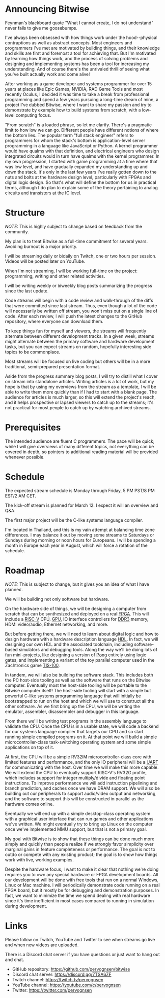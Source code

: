# Announcing Bitwise

Feynman's blackboard quote "What I cannot create, I do not understand" never fails to give me goosebumps.

I've always been obsessed with how things work under the hood--physical contraptions as well as abstract concepts.
Most engineers and programmers I've met are motivated by building things, and their knowledge and skills are first
and foremost a tool for achieving that. But I'm motivated by learning how things work, and the process of solving
problems and designing and implementing systems has been a tool for increasing my understanding. And of course there's
the unrivaled thrill of seeing what you've built actually work and come alive!

After working as a game developer and systems programmer for over 15 years at places like Epic Games, NVIDIA, RAD Game
Tools and most recently Oculus, I decided it was time to take a break from professional programming and spend a few years
pursuing a long-time dream of mine, a project I've dubbed Bitwise, where I want to share my passion and try to demonstrate
by example how to build systems from scratch, with a low-level computing focus.

"From scratch" is a loaded phrase, so let me clarify. There's a pragmatic limit to how low we can go. Different people
have different notions of where the bottom lies. The popular term "full stack engineer" refers to programmers for whom
the stack's bottom is application-level server programming in a language like JavaScript or Python. A kernel programmer
would have qualms with that definition, and electrical engineers who design integrated circuits would in turn have qualms
with the kernel programmer. In my own progression, I started with game programming at a time where that was low level,
and have gradually expanded my understanding up and down the stack. It's only in the last few years I've really gotten
down to the nuts and bolts at the hardware design level, particularly with FPGAs and digital logic design. So
that's what will define the bottom for us in practical terms, although I do plan to explain some of the theory pertaining
to analog circuits and transistors at the IC level.

# Structure

_NOTE:_ This is highly subject to change based on feedback from the community.

My plan is to treat Bitwise as a full-time commitment for several years. Avoiding burnout is a major priority.

I will be streaming daily or bidaily on Twitch, one or two hours per session. Videos will be posted later on YouTube.

When I'm not streaming, I will be working full-time on the project: programming, writing and other related activities.

I will be writing weekly or biweekly blog posts summarizing the progress since the last update.

Code streams will begin with a code review and walk-through of the diffs that were committed since last stream. Thus,
even though a lot of the code will necessarily be written off stream, you won't miss out on a single line of code. After
each review, I will push the latest changes to the GitHub repository, where everyone can download them.

To keep things fun for myself and viewers, the streams will frequently alternate between different development tracks. In a
given week, streams might alternate between the primary software and hardware development tasks, but you can expect streams on
random, hopefully interesting side topics to be commonplace.

Most streams will be focused on live coding but others will be in a more traditional, semi-prepared presentation format.

Aside from the progress summary blog posts, I will try to distill what I cover on stream into standalone articles. Writing
articles is a lot of work, but my hope is that by using my overviews from the stream as a template, I will be able to
write them more quickly than if I had to start with a blank page. The audience for articles is much larger, so this will
extend the project's reach, and it helps prospective or lapsed viewers to catch up to the streams; it's not practical for
most people to catch up by watching archived streams. 

# Prerequisites

The intended audience are fluent C programmers. The pace will be quick; while I will give overviews of many different topics,
not everything can be covered in depth, so pointers to additional reading material will be provided whenever possible.

# Schedule

The expected stream schedule is Monday through Friday, 5 PM PST/8 PM EST/2 AM CET.

The kick-off stream is planned for March 12. I expect it will an overview and Q&A.

The first major project will be the C-like systems language compiler.

I'm located in Thailand, and this is my vain attempt at balancing time zone differences. I may balance it out by moving some
streams to Saturdays or Sundays during morning or noon hours for Europeans. I will be spending a month in Europe each year
in August, which will force a rotation of the schedule.

# Roadmap

_NOTE:_ This is subject to change, but it gives you an idea of what I have planned.

We will be building not only software but hardware.

On the hardware side of things, we will be designing a computer from scratch that can be synthesized and deployed on a real
[FPGA](https://en.wikipedia.org/wiki/Field-programmable_gate_array). This will include a
[RISC-V](https://en.wikipedia.org/wiki/RISC-V) CPU, [GPU](https://en.wikipedia.org/wiki/Graphics_processing_unit),
IO interface controllers for [DDR3](https://en.wikipedia.org/wiki/DDR3_SDRAM) memory, HDMI video/audio, Ethernet networking, and more.

But before getting there, we will need to learn about digital logic and how to design hardware with a hardware description language
[HDL](https://en.wikipedia.org/wiki/Hardware_description_language). In fact, we will designing our own HDL and the associated
toolchain, including software-based simulators and debugging tools. Along the way we'll be doing lots of fun mini-projects,
like designing a version of [Pong](https://en.wikipedia.org/wiki/Pong) entirely using logic gates, and implementing a variant of the
toy parallel computer used in the Zachtronics game [TIS-100](https://en.wikipedia.org/wiki/TIS-100).

In tandem, we will also be building the software stack. This includes both the PC host-side tooling as well as the software that
runs on the Bitwise computer. Eventually most the host-side tooling will be portable to the Bitwise computer itself! The host-side
tooling will start with a simple but powerful C-like systems programming language that will initially be bootstrapped to run on the host
and which we will use to construct all the other software. As we first bring up the CPU, we will be writing the emulator, assembler,
disassembler and debugger in this language.

From there we'll be writing test programs in the assembly language to validate the CPU. Once the CPU is in a usable state, we will
code a backend for our systems language compiler that targets our CPU and so start running simple compiled programs on it. At that point
we will build a simple microcontroller-class task-switching operating system and some simple applications on top of it.

At first, the CPU will be a simple RV32IM microcontroller-class core with limited features and performance, and the only IO peripheral
will be a [UART](https://en.wikipedia.org/wiki/Universal_asynchronous_receiver-transmitter) for communicating with the host. Over time
we will make this more capable. We will extend the CPU to eventually support RISC-V's RV32G profile, which includes suppport for integer
multiply/divide and floating point instructions. To improve performance we will add instruction pipelining and branch prediction,
and caches once we have DRAM support. We will also be building out our peripherals to support audio/video output and
networking, and the software to support this will be constructed in parallel as the hardware comes online.

Eventually we will end up with a simple desktop-class operating system with a graphical user interface that can run games and other
applications we've written. We might eventually try to bring up Linux on the computer once we've implemented MMU support, but that
is not a primary goal.

My goal with Bitwise is to show that these things can be done much more simply and quickly than people realize if we strongly favor
simplicity over marginal gains in feature completeness or performance. The goal is not to outdo or compete with any existing product;
the goal is to show how things work with live, working examples.

Despite the hardware focus, I want to make it clear that nothing we're doing requires you to own any special hardware or FPGA development
boards. All our development will be done with free tools that run on a normal Windows, Linux or Mac machine. I will periodically demonstrate
code running on a real FPGA board, but it mostly be for debugging and demonstration purposes. In fact, we want to minimize the time we
spend dealing with real hardware since it's time inefficient in most cases compared to running in simulation during development.

# Links

Please follow on Twitch, YouTube and Twitter to see when streams go live and when new videos are uploaded.

There is a Discord chat server if you have questions or just want to hang out and chat.

- GitHub repository: https://github.com/pervognsen/bitwise
- Discord chat server: https://discord.gg/7TSA6ZF
- Twitch channel: https://twitch.tv/pervognsen
- YouTube channel: https://youtube.com/c/pervognsen
- Twitter: https://twitter.com/pervognsen
